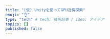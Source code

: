 ```yaml
---
title: "(仮) Unityを使ってGPU近傍探索"
emoji: "👌"
type: "tech" # tech: 技術記事 / idea: アイデア
topics: []
published: false
---
```

